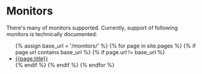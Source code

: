 # Monitors

There's many of monitors supported. Currently, support of following monitors is technically documented:
<ul>
{% assign base_url = '/monitors/' %}
{% for page in site.pages %}
    {% if page.url contains base_url %}
        {% if page.url != base_url %}
            <li><a href='{{page.url}}'>{{page.title}}</a></li>
        {% endif %}
    {% endif %}
{% endfor %}
</ul>
